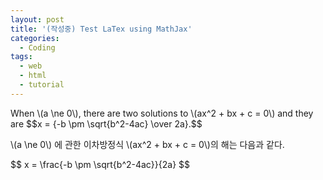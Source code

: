 ```yaml
---
layout: post
title: '(작성중) Test LaTex using MathJax'
categories:
  - Coding
tags:
  - web
  - html
  - tutorial
---
```



<p>
  When \(a \ne 0\), there are two solutions to \(ax^2 + bx + c = 0\) and they are
  $$x = {-b \pm \sqrt{b^2-4ac} \over 2a}.$$
</p>


<p>\(a \ne 0\) 에 관한 이차방정식  \(ax^2 + bx + c = 0\)의 해는 다음과 같다.</p>
<p>$$ x = \frac{-b \pm \sqrt{b^2-4ac}}{2a} $$</p>